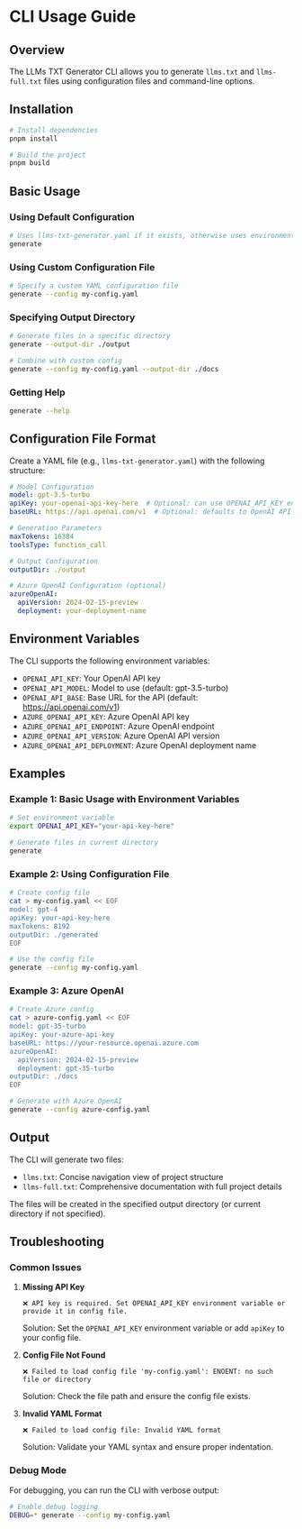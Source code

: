 # CLI Usage Guide

## Overview

The LLMs TXT Generator CLI allows you to generate `llms.txt` and `llms-full.txt` files using configuration files and command-line options.

## Installation

```bash
# Install dependencies
pnpm install

# Build the project
pnpm build
```

## Basic Usage

### Using Default Configuration

```bash
# Uses llms-txt-generator.yaml if it exists, otherwise uses environment variables
generate
```

### Using Custom Configuration File

```bash
# Specify a custom YAML configuration file
generate --config my-config.yaml
```

### Specifying Output Directory

```bash
# Generate files in a specific directory
generate --output-dir ./output

# Combine with custom config
generate --config my-config.yaml --output-dir ./docs
```

### Getting Help

```bash
generate --help
```

## Configuration File Format

Create a YAML file (e.g., `llms-txt-generator.yaml`) with the following structure:

```yaml
# Model Configuration
model: gpt-3.5-turbo
apiKey: your-openai-api-key-here  # Optional: can use OPENAI_API_KEY env var
baseURL: https://api.openai.com/v1  # Optional: defaults to OpenAI API

# Generation Parameters
maxTokens: 16384
toolsType: function_call

# Output Configuration
outputDir: ./output

# Azure OpenAI Configuration (optional)
azureOpenAI:
  apiVersion: 2024-02-15-preview
  deployment: your-deployment-name
```

## Environment Variables

The CLI supports the following environment variables:

- `OPENAI_API_KEY`: Your OpenAI API key
- `OPENAI_API_MODEL`: Model to use (default: gpt-3.5-turbo)
- `OPENAI_API_BASE`: Base URL for the API (default: https://api.openai.com/v1)
- `AZURE_OPENAI_API_KEY`: Azure OpenAI API key
- `AZURE_OPENAI_API_ENDPOINT`: Azure OpenAI endpoint
- `AZURE_OPENAI_API_VERSION`: Azure OpenAI API version
- `AZURE_OPENAI_API_DEPLOYMENT`: Azure OpenAI deployment name

## Examples

### Example 1: Basic Usage with Environment Variables

```bash
# Set environment variable
export OPENAI_API_KEY="your-api-key-here"

# Generate files in current directory
generate
```

### Example 2: Using Configuration File

```bash
# Create config file
cat > my-config.yaml << EOF
model: gpt-4
apiKey: your-api-key-here
maxTokens: 8192
outputDir: ./generated
EOF

# Use the config file
generate --config my-config.yaml
```

### Example 3: Azure OpenAI

```bash
# Create Azure config
cat > azure-config.yaml << EOF
model: gpt-35-turbo
apiKey: your-azure-api-key
baseURL: https://your-resource.openai.azure.com
azureOpenAI:
  apiVersion: 2024-02-15-preview
  deployment: gpt-35-turbo
outputDir: ./docs
EOF

# Generate with Azure OpenAI
generate --config azure-config.yaml
```

## Output

The CLI will generate two files:

- `llms.txt`: Concise navigation view of project structure
- `llms-full.txt`: Comprehensive documentation with full project details

The files will be created in the specified output directory (or current directory if not specified).

## Troubleshooting

### Common Issues

1. **Missing API Key**
   ```
   ❌ API key is required. Set OPENAI_API_KEY environment variable or provide it in config file.
   ```
   Solution: Set the `OPENAI_API_KEY` environment variable or add `apiKey` to your config file.

2. **Config File Not Found**
   ```
   ❌ Failed to load config file 'my-config.yaml': ENOENT: no such file or directory
   ```
   Solution: Check the file path and ensure the config file exists.

3. **Invalid YAML Format**
   ```
   ❌ Failed to load config file: Invalid YAML format
   ```
   Solution: Validate your YAML syntax and ensure proper indentation.

### Debug Mode

For debugging, you can run the CLI with verbose output:

```bash
# Enable debug logging
DEBUG=* generate --config my-config.yaml
```